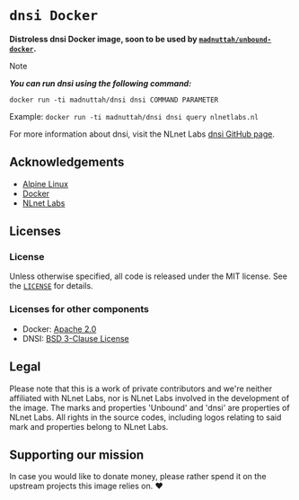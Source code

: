 # `dnsi Docker`

**Distroless dnsi Docker image, soon to be used by [`madnuttah/unbound-docker`](https://github.com/madnuttah/unbound-docker/).**

> [!NOTE]
> ***You can run dnsi using the following command:***
> 
> `docker run -ti madnuttah/dnsi dnsi COMMAND PARAMETER`
> 
> Example: `docker run -ti madnuttah/dnsi dnsi query nlnetlabs.nl`

For more information about dnsi, visit the NLnet Labs [dnsi GitHub page](https://github.com/NLnetLabs/dnsi).
 
## Acknowledgements

- [Alpine Linux](https://www.alpinelinux.org/)
- [Docker](https://www.docker.com/)
- [NLnet Labs](https://nlnetlabs.nl)

## Licenses

### License

Unless otherwise specified, all code is released under the MIT license.
See the [`LICENSE`](https://github.com/madnuttah/dnsi-docker/blob/main/LICENSE) for details.

### Licenses for other components

- Docker: [Apache 2.0](https://github.com/docker/docker/blob/master/LICENSE)
- DNSI: [BSD 3-Clause License](https://github.com/NLnetLabs/dnsi?tab=BSD-3-Clause-1-ov-file#readme)

## Legal

Please note that this is a work of private contributors and we're neither affiliated with NLnet Labs, nor is NLnet Labs involved in the development of the image. The marks and properties 'Unbound' and 'dnsi' are properties of NLnet Labs. All rights in the source codes, including logos relating to said mark and properties belong to NLnet Labs.

## Supporting our mission

In case you would like to donate money, please rather spend it on the upstream projects this image relies on. ❤️
